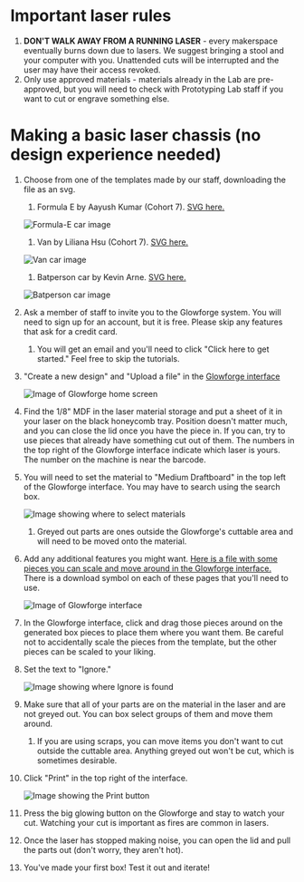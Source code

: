 # Important laser rules
1. **DON'T WALK AWAY FROM A RUNNING LASER** - every makerspace eventually burns down due to lasers. We suggest bringing a stool and your computer with you. Unattended cuts will be interrupted and the user may have their access revoked.
1. Only use approved materials - materials already in the Lab are pre-approved, but you will need to check with Prototyping Lab staff if you want to cut or engrave something else.

# Making a basic laser chassis (no design experience needed)

1. Choose from one of the templates made by our staff, downloading the file as an svg.
    1. Formula E by Aayush Kumar (Cohort 7). [SVG here.](/CAD/svg/RC_Car_Formula-E/RC_Car_Formula-E_layout.svg)
    
    ![Formula-E car image](/CAD/svg/RC_Car_Formula-E/Formula-E_Image.jpg)

    1. Van by Liliana Hsu (Cohort 7). [SVG here.](/CAD/svg/RC_Car_Van/RC_Car_Van_layout.svg)
    
    ![Van car image](/CAD/svg/RC_Car_Van/RC_Car_Van_Image.jpg)

    1. Batperson car by Kevin Arne. [SVG here.](/CAD/svg/RC_Car_Batperson/base_template.svg)
    
    ![Batperson car image](/CAD/svg/RC_car_Batperson/image.svg)
1. Ask a member of staff to invite you to the Glowforge system. You will need to sign up for an account, but it is free. Please skip any features that ask for a credit card.
    1. You will get an email and you'll need to click "Click here to get started." Feel free to skip the tutorials.
1. "Create a new design" and "Upload a file" in the [Glowforge interface](https://app.glowforge.com)

    ![Image of Glowforge home screen](/assets/laser_tutorial/glowforge_home.svg)

1. Find the 1/8" MDF in the laser material storage and put a sheet of it in your laser on the black honeycomb tray. Position doesn't matter much, and you can close the lid once you have the piece in. If you can, try to use pieces that already have something cut out of them. The numbers in the top right of the Glowforge interface indicate which laser is yours. The number on the machine is near the barcode.
1. You will need to set the material to "Medium Draftboard" in the top left of the Glowforge interface. You may have to search using the search box.

    ![Image showing where to select materials](/assets/laser_tutorial/glowforge_materials.svg)
    
    1. Greyed out parts are ones outside the Glowforge's cuttable area and will need to be moved onto the material.

1. Add any additional features you might want. [Here is a file with some pieces you can scale and move around in the Glowforge interface.](/CAD/svg) There is a download symbol on each of these pages that you'll need to use.

    ![Image of Glowforge interface](/assets/laser_tutorial/glowforge_add.svg)

1. In the Glowforge interface, click and drag those pieces around on the generated box pieces to place them where you want them. Be careful not to accidentally scale the pieces from the template, but the other pieces can be scaled to your liking.

1. Set the text to "Ignore."

    ![Image showing where Ignore is found](/assets/laser_tutorial/glowforge_ignore.svg)

1. Make sure that all of your parts are on the material in the laser and are not greyed out. You can box select groups of them and move them around.
    1. If you are using scraps, you can move items you don't want to cut outside the cuttable area. Anything greyed out won't be cut, which is sometimes desirable.
1. Click "Print" in the top right of the interface.

    ![Image showing the Print button](/assets/laser_tutorial/glowforge_print.svg)

1. Press the big glowing button on the Glowforge and stay to watch your cut. Watching your cut is important as fires are common in lasers.
1. Once the laser has stopped making noise, you can open the lid and pull the parts out (don't worry, they aren't hot).
1. You've made your first box! Test it out and iterate!